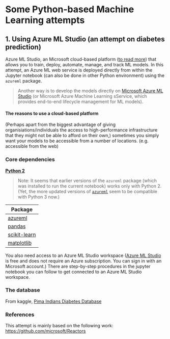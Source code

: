 # Some Python-based Machine Learning attempts

## 1. Using Azure ML Studio (an attempt on diabetes prediction)
Azure ML Studio, an Microsoft cloud-based platform ([to read more](https://docs.microsoft.com/en-us/azure/machine-learning/overview-what-is-azure-ml)) that allows you to train, deploy, automate, manage, and track ML models. 
In this attempt, an Azure ML web service is deployed directly from within the Jupyter notebook (can also be done in other Python environment) using the `azureml` package.

> Another way is to develop the models directly on [Microsoft Azure ML Studio](https://studio.azureml.net) (or Microsoft Azure Machine Learning sService, which provides end-to-end lifecycle management for ML models).


#### The reasons to use a cloud-based platform
(Perhaps apart from the biggest advantage of giving organisiations/individuals the access to high-performance infrastructure that they might not be able to afford on their own,) sometimes you simply want your models to be accessible from a number of locations. (e.g. accessible from the web)


### Core dependencies
**[Python 2](https://www.python.org/download/releases/2.7/)** 
> Note: It seems that earlier versions of the `azureml` package (which was installed to run the current notebook) works only with Python 2. (Yet, the more updated versions of [`azureml`](https://github.com/Azure-Samples/Azure-MachineLearning-ClientLibrary-Python) seem to be compatible with Python 3 now.) 

| Package                                              |
|------------------------------------------------------|
| [azureml](https://github.com/Azure-Samples/Azure-MachineLearning-ClientLibrary-Python) |
| [pandas](https://pandas.pydata.org/)                 |
| [scikit-learn](https://scikit-learn.org/stable/)     |
| [matplotlib](http://matplotlib.org/)                 |

You also need access to an Azure ML Studio workspace ([Azure ML Studio](https://studio.azureml.net) is free and does not require an Azure subscription. You can sign in with an Microsoft account.) There are step-by-step procedures in the jupyter notebook you can follow to get connected to an Azure ML Studio workspace.

### The database
From kaggle, [Pima Indians Diabetes Database](https://www.kaggle.com/uciml/pima-indians-diabetes-database)


### References
This attempt is mainly based on the following work:
https://github.com/microsoft/Reactors

